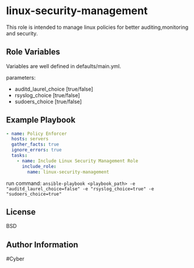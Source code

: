 linux-security-management
=========

This role is intended to manage linux policies for better auditing,monitoring and security.

Role Variables
--------------

Variables are well defined in defaults/main.yml.

parameters:
* auditd_laurel_choice [true/false]
* rsyslog_choice [true/false]
* sudoers_choice [true/false]


Example Playbook
----------------
```yml
- name: Policy Enforcer
  hosts: servers
  gather_facts: true
  ignore_errors: true
  tasks:
    - name: Include Linux Security Management Role
      include_role:
        name: linux-security-management
```
run command: `ansible-playbook <playbook_path> -e "auditd_laurel_choice=false" -e "rsyslog_choice=true" -e "sudoers_choice=true"`

License
-------

BSD

Author Information
------------------

#Cyber
